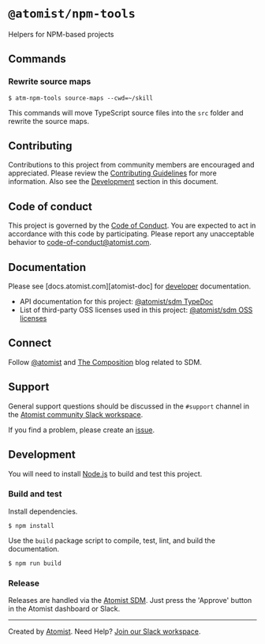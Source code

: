 # `@atomist/npm-tools` 
 
Helpers for NPM-based projects

## Commands

### Rewrite source maps

`$ atm-npm-tools source-maps --cwd=~/skill`

This commands will move TypeScript source files into the `src` folder and rewrite the
source maps.

## Contributing

Contributions to this project from community members are encouraged
and appreciated. Please review the [Contributing
Guidelines](CONTRIBUTING.md) for more information. Also see the
[Development](#development) section in this document.

## Code of conduct

This project is governed by the [Code of
Conduct](CODE_OF_CONDUCT.md). You are expected to act in accordance
with this code by participating. Please report any unacceptable
behavior to code-of-conduct@atomist.com.

## Documentation 

Please see [docs.atomist.com][atomist-doc] for
[developer][atomist-doc-sdm] documentation.

-   API documentation for this project: [@atomist/sdm TypeDoc][typedoc]
-   List of third-party OSS licenses used in this project: [@atomist/sdm OSS licenses][licenses]

[atomist-doc-sdm]: https://docs.atomist.com/developer/sdm/ (Atomist Documentation - SDM Developer)
[typedoc]: https://atomist.github.io/sdm/ (@atomist/sdm TypeDoc)
[licenses]: legal/THIRD_PARTY.md (@atomist/sdm Third-Party Licenses)

## Connect

Follow [@atomist][atomist-twitter] and [The Composition][atomist-blog]
blog related to SDM.

[atomist-twitter]: https://twitter.com/atomist (Atomist on Twitter)
[atomist-blog]: https://the-composition.com/ (The Composition - The Official Atomist Blog)

## Support

General support questions should be discussed in the `#support`
channel in the [Atomist community Slack workspace][slack].

If you find a problem, please create an [issue][].

[issue]: https://github.com/atomist/sdm/issues

## Development

You will need to install [Node.js][node] to build and test this
project.

[node]: https://nodejs.org/ (Node.js)

### Build and test

Install dependencies.

```
$ npm install
```

Use the `build` package script to compile, test, lint, and build the
documentation.

```
$ npm run build
```

### Release

Releases are handled via the [Atomist SDM][atomist-sdm].  Just press
the 'Approve' button in the Atomist dashboard or Slack.

[atomist-sdm]: https://github.com/atomist/atomist-sdm (Atomist Software Delivery Machine)

--- 

Created by [Atomist][atomist].
Need Help?  [Join our Slack workspace][slack].

[atomist]: https://atomist.com/ (Atomist - How Teams Deliver Software)
[slack]: https://join.atomist.com/ (Atomist Community Slack)
